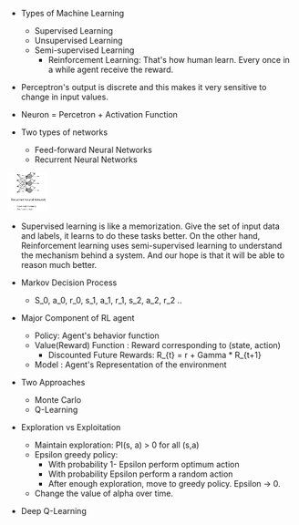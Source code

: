 
* Types of Machine Learning
    * Supervised Learning  
    * Unsupervised Learning 
    * Semi-supervised Learning
        * Reinforcement Learning: That's how human learn. Every once in a while agent receive the reward. 

* Perceptron's output is discrete and this makes it very sensitive to change in input values. 
* Neuron = Percetron + Activation Function 
* Two types of networks 
    * Feed-forward Neural Networks 
    * Recurrent Neural Networks        
<img src="./rnn.png" alt="Drawing" style="width: 70px;"/>
      
* Supervised learning is like a memorization. Give the set of input data and labels, it learns to
 do these tasks better. On the other hand, Reinforcement learning uses semi-supervised learning to
 understand the mechanism behind a system. And our hope is that it will be able to reason much 
 better.
* Markov Decision Process 
    * S_0, a_0, r_0, s_1, a_1, r_1, s_2, a_2, r_2 .. 
* Major Component of RL agent 
    * Policy: Agent's behavior function 
    * Value(Reward) Function : Reward corresponding to (state, action)
        * Discounted Future Rewards: R_{t} = r + Gamma * R_{t+1}                      
    * Model : Agent's Representation of the environment
* Two Approaches 
    * Monte Carlo 
    * Q-Learning  
* Exploration vs Exploitation 
    * Maintain exploration: PI(s, a) > 0 for all (s,a) 
    * Epsilon greedy policy:
       * With probability 1- Epsilon perform optimum action 
       * With probability Epsilon perform a random action
       * After enough exploration, move to greedy policy. Epsilon -> 0.
    * Change the value of alpha over time. 

* Deep Q-Learning
 

     